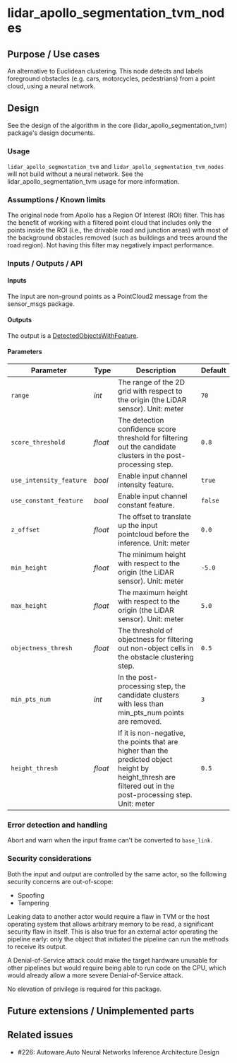 # lidar_apollo_segmentation_tvm_nodes

## Purpose / Use cases

An alternative to Euclidean clustering.
This node detects and labels foreground obstacles (e.g. cars, motorcycles, pedestrians) from a point
cloud, using a neural network.

## Design

See the design of the algorithm in the core (lidar_apollo_segmentation_tvm) package's design documents.

### Usage

`lidar_apollo_segmentation_tvm` and `lidar_apollo_segmentation_tvm_nodes` will not build without a neural network.
See the lidar_apollo_segmentation_tvm usage for more information.

### Assumptions / Known limits

The original node from Apollo has a Region Of Interest (ROI) filter.
This has the benefit of working with a filtered point cloud that includes only the points inside the
ROI (i.e., the drivable road and junction areas) with most of the background obstacles removed (such
as buildings and trees around the road region).
Not having this filter may negatively impact performance.

### Inputs / Outputs / API

#### Inputs

The input are non-ground points as a PointCloud2 message from the sensor_msgs package.

#### Outputs

The output is a [DetectedObjectsWithFeature](https://github.com/tier4/tier4_autoware_msgs/blob/tier4/universe/tier4_perception_msgs/msg/object_recognition/DetectedObjectsWithFeature.msg).

#### Parameters

| Parameter               | Type    | Description                                                                                                                                                   | Default |
| ----------------------- | ------- | ------------------------------------------------------------------------------------------------------------------------------------------------------------- | ------- |
| `range`                 | _int_   | The range of the 2D grid with respect to the origin (the LiDAR sensor). Unit: meter                                                                           | `70`    |
| `score_threshold`       | _float_ | The detection confidence score threshold for filtering out the candidate clusters in the post-processing step.                                                | `0.8`   |
| `use_intensity_feature` | _bool_  | Enable input channel intensity feature.                                                                                                                       | `true`  |
| `use_constant_feature`  | _bool_  | Enable input channel constant feature.                                                                                                                        | `false` |
| `z_offset`              | _float_ | The offset to translate up the input pointcloud before the inference. Unit: meter                                                                             | `0.0`   |
| `min_height`            | _float_ | The minimum height with respect to the origin (the LiDAR sensor). Unit: meter                                                                                 | `-5.0`  |
| `max_height`            | _float_ | The maximum height with respect to the origin (the LiDAR sensor). Unit: meter                                                                                 | `5.0`   |
| `objectness_thresh`     | _float_ | The threshold of objectness for filtering out non-object cells in the obstacle clustering step.                                                               | `0.5`   |
| `min_pts_num`           | _int_   | In the post-processing step, the candidate clusters with less than min_pts_num points are removed.                                                            | `3`     |
| `height_thresh`         | _float_ | If it is non-negative, the points that are higher than the predicted object height by height_thresh are filtered out in the post-processing step. Unit: meter | `0.5`   |

### Error detection and handling

Abort and warn when the input frame can't be converted to `base_link`.

### Security considerations

Both the input and output are controlled by the same actor, so the following security concerns are
out-of-scope:

- Spoofing
- Tampering

Leaking data to another actor would require a flaw in TVM or the host operating system that allows
arbitrary memory to be read, a significant security flaw in itself.
This is also true for an external actor operating the pipeline early: only the object that initiated
the pipeline can run the methods to receive its output.

A Denial-of-Service attack could make the target hardware unusable for other pipelines but would
require being able to run code on the CPU, which would already allow a more severe Denial-of-Service
attack.

No elevation of privilege is required for this package.

## Future extensions / Unimplemented parts

## Related issues

- #226: Autoware.Auto Neural Networks Inference Architecture Design
